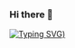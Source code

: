 ### Hi there 👋
[![Typing SVG](https://readme-typing-svg.demolab.com?font=RobotoMono&size=22&pause=1000&color=00F72F&background=FFFFFF00&random=false&width=435&lines=Hi%2C+this+is+my+main+Github+page+%3A))](https://git.io/typing-svg)


<!--
**MatriX1232/MatriX1232** is a ✨ _special_ ✨ repository because its `README.md` (this file) appears on your GitHub profile.

Here are some ideas to get you started:

- 🔭 I’m currently working on ...
- 🌱 I’m currently learning ...
- 👯 I’m looking to collaborate on ...
- 🤔 I’m looking for help with ...
- 💬 Ask me about ...
- 📫 How to reach me: ...
- 😄 Pronouns: ...
- ⚡ Fun fact: ...
-->

